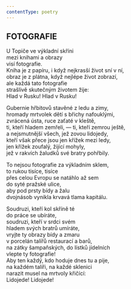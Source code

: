 ```yaml
---
contentType: poetry
---
```


<section>

## FOTOGRAFIE  

U Topiče ve výkladní skříni  
mezi knihami a obrazy  
visí fotografie.  
Kniha je z papíru, i když nejkrasší život sní v ní,  
obraz je z plátna, když nejlépe život zobrazí,  
ale každá tato fotografie  
strašlivě skutečným životem žije:  
Hlad v Rusku! Hlad v Rusku!  

Gubernie hřbitovů stavěné z ledu a zimy,  
hromady mrtvolek dětí s břichy nafouklými,  
zvrácená ústa, ruce zaťaté v kleště,  
ti, kteří hladem zemřeli, — ti, kteří zemrou ještě,  
a nejsmutnější všech, jež zovou lidojedy,  
kteří však přece jsou jen křížek mezi ledy,  
jen křížek zoufalý, žijící mohyly,  
jež v rakvích žaludků své bratry pohřbily.  

To nejsou fotografie za výkladním sklem,  
to rukou tisíce, tisíce  
přes celou Evropu se natáhlo až sem  
do syté pražské ulice,  
aby pod prsty bídy a žalu  
dvojnásob vynikla krvavá tlama kapitálu.  

Soudruzi, kteří kol skříně té  
do práce se ubíráte,  
soudruzi, kteří v srdci svém  
hladem svých bratrů umíráte,  
vryjte ty obrazy bídy a zmaru  
v porcelán talířů restaurací a barů,  
na zátky šampaňských, do lístků jídelních  
vlepte ty fotografie!  
Aby ten každý, kdo hoduje dnes tu a pije,  
na každém talíři, na každé sklenici  
narazit musel na mrtvoly křičící:  
Lidojede! Lidojede!

</section>
